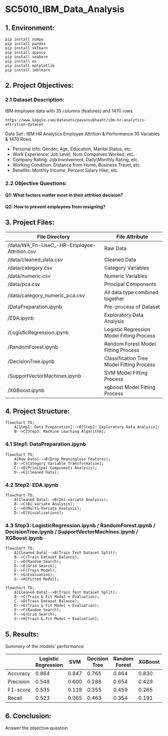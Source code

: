 # SC5010_IBM_Data_Analysis

## 1. Environment:
```
pip install numpy  
pip install pandas  
pip install sklearn  
pip install opencv  
pip install seaborn  
pip install os  
pip install matplotlib
pip install imblearn
```  

## 2. Project Objectives:
### 2.1 Dataset Description:
IBM employee data with 35 columns (features) and 1470 rows.
```
https://www.kaggle.com/datasets/pavansubhasht/ibm-hr-analytics-attrition-dataset
```
Data Set : IBM HR Analytics Employee Attrition & Performance
35 Variables & 1470 Rows
- Personal info: Gender, Age, Education, Marital Status, etc.
- Work Experience: Job Level, Num Companies Worked, etc.
- Company Rating: Job Involvement, Daily\Monthly Rating, etc.
- Working Condition: Distance from Home, Business Travel, etc.
- Benefits: Monthly Income, Percent Salary Hike, etc.

### 2.2 Objective Questions:
#### Q1: What factors matter most in their attrition decision?
#### Q2: How to prevent employees from resigning?

## 3. Project Files:

| File Directory                              | File Attribute                            |
| ------------------------------------------- | ----------------------------------------- |
| /data/WA_Fn-UseC_-HR-Employee-Attrition.csv | Raw Data                                  |
| /data/cleaned_data.csv                      | Cleaned Data                              |
| /data/category.csv                          | Category Variables                        |
| /data/numeric.csv                           | Numeric Variables                         |
| /data/pca.csv                               | Principal Components                      |
| /data/category_numeric_pca.csv              | All data type combined together           |
| /DataPreparation.ipynb                      | Pre-process of Dataset                    |
| /EDA.ipynb                                  | Exploratory Data Analysis                 |
| /LogisticRegression.ipynb                   | Logistic Regression Model Fitting Process |
| /RandomForest.ipynb                         | Random Forest Model Fitting Process       |
| /DecisionTree.ipynb                         | Classification Tree Model Fitting Process |
| /SupportVectorMachines.ipynb                | SVM Model Fitting Process                 |
| /XGBoost.ipynb                              | xgboost Model Fitting Process             |

## 4. Project Structure:
```mermaid
flowchart TD;
    A[Step1: Data Preparation]-->B[Step2: Exploratory Data Analysis];
    B-->C[Step3: Machine Learning Algorithm];
```

### 4.1 Step1: DataPreparation.ipynb
```mermaid
flowchart TD;
    A[Raw Data]-->B(Drop Meaningless Features);
    B-->C(Category Variable Transformation);
    C-->D(Principal Components Analysis);
    D-->E[Cleaned Data];
```
### 4.2 Step2: EDA.ipynb
```mermaid
flowchart TD;
    A[Cleaned Data]-->B(Uni-variate Analysis);
    B-->C(Bi-variate Analysis);
    C-->D(Multi-Variate Analysis);
    D-->E[Visualizations];
```
### 4.3 Step3: LogisticRegression.ipynb / RandomForest.ipynb / DecisionTree.ipynb / SupportVectorMachines.ipynb / XGBoost.ipynb
```mermaid
flowchart TD;
    A[Cleaned Data]-->B(Train Test Dataset Split);
    B-->C(Train Dataset Balance);
    C-->D(Random Search);
    D-->E(Grid Search);
    E-->F(Train Model);
    F-->G(Evaluation);
    G-->H[Fitted Model];
```
```mermaid
flowchart TD;
    A[Cleaned Data]-->B(Train Test Dataset Split);
    B-->C(Train & Fit Model + Evaluation);
    C-->D(Train Dataset Balance);
    D-->E(Train & Fit Model + Evaluation);
    E-->F(Random Search);
    F-->G(Grid Search);
    G-->H[Train & Fit Model + Evaluation];
```

## 5. Results:
Summary of the models' performance

|           | Logistic<br>Regression | SVM   | Decision<br>Tree | Random<br>Forest | XGBoost |
| --------- | ---------------------- | ----- | ---------------- | ---------------- | ------- |
| Accuracy  | 0.864                  | 0.847 | 0.765            | 0.864            | 0.830   |
| Precision | 0.548                  | 0.600 | 0.288            | 0.654            | 0.429   |
| F1-score  | 0.535                  | 0.118 | 0.355            | 0.459            | 0.265   |
| Recall    | 0.523                  | 0.065 | 0.463            | 0.354            | 0.191   |

## 6. Conclusion:
Answer the objective question

